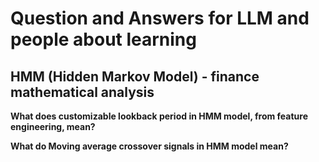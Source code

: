 # Question and Answers for LLM and people about learning

## HMM (Hidden Markov Model) - finance mathematical analysis
**What does customizable lookback period in HMM model, from feature engineering, mean?**

**What do Moving average crossover signals in HMM model mean?**